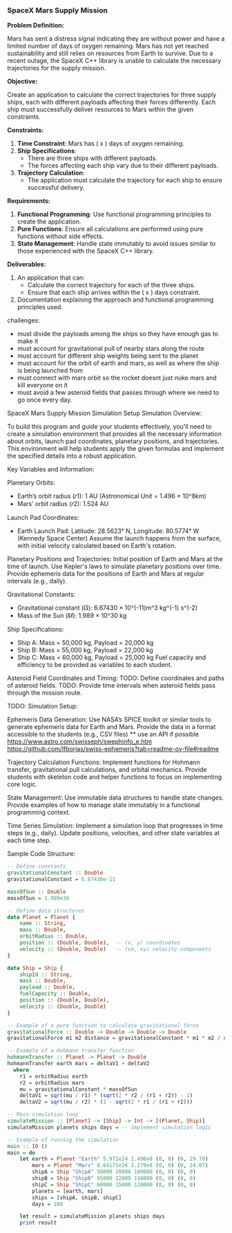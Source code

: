 ### SpaceX Mars Supply Mission

**Problem Definition:**

Mars has sent a distress signal indicating they are without power and have a limited number of days of oxygen remaining. Mars has not yet reached sustainability and still relies on resources from Earth to survive. Due to a recent outage, the SpaceX C++ library is unable to calculate the necessary trajectories for the supply mission. 

**Objective:**

Create an application to calculate the correct trajectories for three supply ships, each with different payloads affecting their forces differently. Each ship must successfully deliver resources to Mars within the given constraints.

**Constraints:**

1. **Time Constraint**: Mars has \( x \) days of oxygen remaining.
2. **Ship Specifications**:
   - There are three ships with different payloads.
   - The forces affecting each ship vary due to their different payloads.
3. **Trajectory Calculation**:
   - The application must calculate the trajectory for each ship to ensure successful delivery.

**Requirements:**

1. **Functional Programming**: Use functional programming principles to create the application.
2. **Pure Functions**: Ensure all calculations are performed using pure functions without side effects.
3. **State Management**: Handle state immutably to avoid issues similar to those experienced with the SpaceX C++ library.

**Deliverables:**

1. An application that can:
   - Calculate the correct trajectory for each of the three ships.
   - Ensure that each ship arrives within the \( x \) days constraint.
2. Documentation explaining the approach and functional programming principles used.




challenges:
- must divide the payloads among the ships so they have enough gas to make it
- must account for gravitational pull of nearby stars along the route
- must account for different ship weights being sent to the planet
- must account for the orbit of earth and mars, as well as where the ship is being launched from
- must connect with mars orbit so the rocket doesnt just nuke mars and kill everyone on it
- must avoid a few asteroid fields that passes through where we need to go once every day.









SpaceX Mars Supply Mission Simulation Setup
Simulation Overview:

To build this program and guide your students effectively, you'll need to create a simulation environment that provides all the necessary information about orbits, launch pad coordinates, planetary positions, and trajectories. This environment will help students apply the given formulas and implement the specified details into a robust application.

Key Variables and Information:

Planetary Orbits:
- Earth’s orbit radius (𝑟1): 1 AU (Astronomical Unit = 1.496 × 10^8km)
- Mars’ orbit radius (𝑟2): 1.524 AU

Launch Pad Coordinates:
- Earth Launch Pad: Latitude: 28.5623° N, Longitude: 80.5774° W (Kennedy Space Center)
Assume the launch happens from the surface, with initial velocity calculated based on Earth's rotation.

Planetary Positions and Trajectories:
Initial position of Earth and Mars at the time of launch.
Use Kepler's laws to simulate planetary positions over time.
Provide ephemeris data for the positions of Earth and Mars at regular intervals (e.g., daily).

Gravitational Constants:
- Gravitational constant (𝐺): 6.67430 × 10^(-11)m^3 kg^(-1) s^(-2)
- Mass of the Sun (𝑀): 1.989 × 10^30 kg

Ship Specifications:
- Ship A: Mass = 50,000 kg, Payload = 20,000 kg
- Ship B: Mass = 55,000 kg, Payload = 22,000 kg
- Ship C: Mass = 60,000 kg, Payload = 25,000 kg
Fuel capacity and efficiency to be provided as variables to each student.

Asteroid Field Coordinates and Timing:
TODO: Define coordinates and paths of asteroid fields.
TODO: Provide time intervals when asteroid fields pass through the mission route.



TODO: Simulation Setup:


Ephemeris Data Generation:
Use NASA’s SPICE toolkit or similar tools to generate ephemeris data for Earth and Mars.
Provide the data in a format accessible to the students (e.g., CSV files) ** use an API if possible
https://www.astro.com/swisseph/swephinfo_e.htm
https://github.com/lfborjas/swiss-ephemeris?tab=readme-ov-file#readme

Trajectory Calculation Functions:
Implement functions for Hohmann transfer, gravitational pull calculations, and orbital mechanics.
Provide students with skeleton code and helper functions to focus on implementing core logic.

State Management:
Use immutable data structures to handle state changes.
Provide examples of how to manage state immutably in a functional programming context.

Time Series Simulation:
Implement a simulation loop that progresses in time steps (e.g., daily).
Update positions, velocities, and other state variables at each time step.

Sample Code Structure:
```haskell
-- Define constants
gravitationalConstant :: Double
gravitationalConstant = 6.67430e-11

massOfSun :: Double
massOfSun = 1.989e30

-- Define data structures
data Planet = Planet {
    name :: String,
    mass :: Double,
    orbitRadius :: Double,
    position :: (Double, Double),  -- (x, y) coordinates
    velocity :: (Double, Double)   -- (vx, vy) velocity components
}

data Ship = Ship {
    shipId :: String,
    mass :: Double,
    payload :: Double,
    fuelCapacity :: Double,
    position :: (Double, Double),
    velocity :: (Double, Double)
}

-- Example of a pure function to calculate gravitational force
gravitationalForce :: Double -> Double -> Double -> Double
gravitationalForce m1 m2 distance = gravitationalConstant * m1 * m2 / distance^2

-- Example of a Hohmann transfer function
hohmannTransfer :: Planet -> Planet -> Double
hohmannTransfer earth mars = deltaV1 + deltaV2
  where
    r1 = orbitRadius earth
    r2 = orbitRadius mars
    mu = gravitationalConstant * massOfSun
    deltaV1 = sqrt(mu / r1) * (sqrt(2 * r2 / (r1 + r2)) - 1)
    deltaV2 = sqrt(mu / r2) * (1 - sqrt(2 * r1 / (r1 + r2)))

-- Main simulation loop
simulateMission :: [Planet] -> [Ship] -> Int -> [(Planet, Ship)]
simulateMission planets ships days = -- implement simulation logic

-- Example of running the simulation
main :: IO ()
main = do
    let earth = Planet "Earth" 5.972e24 1.496e8 (0, 0) (0, 29.78)
        mars = Planet "Mars" 0.64171e24 2.279e8 (0, 0) (0, 24.07)
        shipA = Ship "ShipA" 50000 20000 100000 (0, 0) (0, 0)
        shipB = Ship "ShipB" 55000 22000 110000 (0, 0) (0, 0)
        shipC = Ship "ShipC" 60000 25000 120000 (0, 0) (0, 0)
        planets = [earth, mars]
        ships = [shipA, shipB, shipC]
        days = 100

    let result = simulateMission planets ships days
    print result
```














